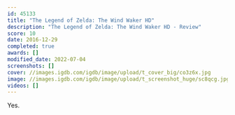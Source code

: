 ```yaml
---
id: 45133
title: "The Legend of Zelda: The Wind Waker HD"
description: "The Legend of Zelda: The Wind Waker HD - Review"
score: 10
date: 2016-12-29
completed: true
awards: []
modified_date: 2022-07-04
screenshots: []
cover: //images.igdb.com/igdb/image/upload/t_cover_big/co3z6x.jpg
image: //images.igdb.com/igdb/image/upload/t_screenshot_huge/sc8qcg.jpg
videos: []
---
```

Yes.